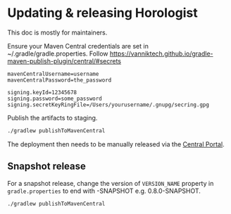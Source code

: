 # Updating & releasing Horologist

This doc is mostly for maintainers.

Ensure your Maven Central credentials are set in ~/.gradle/gradle.properties.
Follow https://vanniktech.github.io/gradle-maven-publish-plugin/central/#secrets

```
mavenCentralUsername=username
mavenCentralPassword=the_password

signing.keyId=12345678
signing.password=some_password
signing.secretKeyRingFile=/Users/yourusername/.gnupg/secring.gpg
```

Publish the artifacts to staging.

```bash
./gradlew publishToMavenCentral
```

The deployment then needs to be manually released via the [Central Portal](https://central.sonatype.com/publishing/deployments).

## Snapshot release

For a snapshot release, change the version of `VERSION_NAME` property in `gradle.properties` to end with -SNAPSHOT e.g. 0.8.0-SNAPSHOT.

```bash
./gradlew publishToMavenCentral
```

